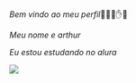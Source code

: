 *Bem vindo ao meu perfil*🤜🤚🙏✋🤛

*Meu nome e arthur*

*Eu estou estudando no alura*

![](https://media1.tenor.com/m/0EERvw7z2aEAAAAC/jjk-jjk-s2.gif)
